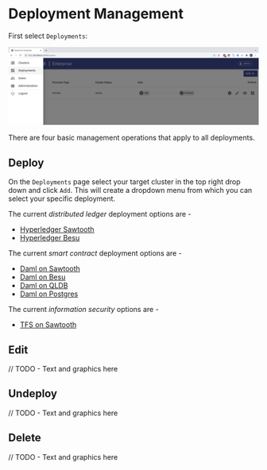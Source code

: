 # Deployment Management

First select `Deployments`:

![Sextant Select Deployments](../images/sextant-select-deployments.png)

There are four basic management operations that apply to all deployments.

## Deploy

On the `Deployments` page select your target cluster in the top right drop down
and click `Add`. This will create a dropdown menu from which you can select your
specific deployment.

The current _distributed ledger_ deployment options are -

- [Hyperledger Sawtooth](dlts/sawtooth.md)
- [Hyperledger Besu](dlts/besu.md)

The current _smart contract_ deployment options are -

- [Daml on Sawtooth](smart-contracts/daml-on-sawtooth.md)
- [Daml on Besu](smart-contracts/daml-on-besu.md)
- [Daml on QLDB](smart-contracts/daml-on-qldb.md)
- [Daml on Postgres](smart-contracts/daml-on-postgres.md)

The current _information security_ options are -

- [TFS on Sawtooth](infosec/tfs-on-sawtooth.md)

## Edit

// TODO - Text and graphics here

## Undeploy

// TODO - Text and graphics here

## Delete

// TODO - Text and graphics here
